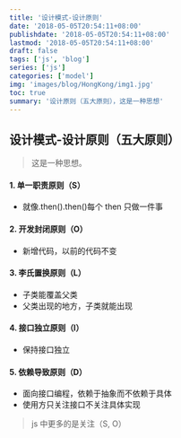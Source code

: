 ```yaml
---
title: '设计模式-设计原则'
date: '2018-05-05T20:54:11+08:00'
publishdate: '2018-05-05T20:54:11+08:00'
lastmod: '2018-05-05T20:54:11+08:00'
draft: false
tags: ['js', 'blog']
series: ['js']
categories: ['model']
img: 'images/blog/HongKong/img1.jpg'
toc: true
summary: '设计原则（五大原则），这是一种思想'
---
```


## 设计模式-设计原则（五大原则）

> 这是一种思想。

#### 1. 单一职责原则（S）

-   就像.then().then()每个 then 只做一件事

#### 2. 开发封闭原则（O）

-   新增代码，以前的代码不变

#### 3. 李氏置换原则（L）

-   子类能覆盖父类
-   父类出现的地方，子类就能出现

#### 4. 接口独立原则（I）

-   保持接口独立

#### 5. 依赖导致原则（D）

-   面向接口编程，依赖于抽象而不依赖于具体
-   使用方只关注接口不关注具体实现

> js 中更多的是关注（S, O）
